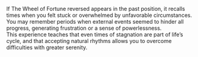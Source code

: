If The Wheel of Fortune reversed appears in the past position, it recalls times when you felt stuck or overwhelmed by unfavorable circumstances. You may remember periods when external events seemed to hinder all progress, generating frustration or a sense of powerlessness.  
This experience teaches that even times of stagnation are part of life’s cycle, and that accepting natural rhythms allows you to overcome difficulties with greater serenity.
